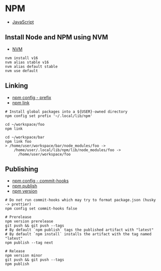 # NPM

* [JavaScript](./javascript.md)

## Install Node and NPM using NVM

* [NVM](https://github.com/nvm-sh/nvm)

```
nvm install v16
nvm alias stable v16
nvm alias default stable
nvm use default
```

## Linking

* [npm config - prefix](https://docs.npmjs.com/misc/config#prefix)
* [npm link](https://docs.npmjs.com/cli/link)

```
# Install global packages into a ${USER}-owned directory
npm config set prefix '~/.local/lib/npm'

cd ~/workspace/foo
npm link

cd ~/workspace/bar
npm link foo
> /home/user/workspace/bar/node_modules/foo ->
    /home/user/.local/lib/npm/lib/node_modules/foo ->
      /home/user/workspace/foo
```

## Publishing

* [npm config - commit-hooks](https://docs.npmjs.com/misc/config#commit-hooks)
* [npm publish](https://docs.npmjs.com/cli/publish)
* [npm version](https://docs.npmjs.com/cli/version)

```
# Do not run commit-hooks which may try to format package.json (husky -> prettier)
npm config set commit-hooks false

# Prerelease
npm version prerelease
git push && git push --tags
# By default `npm publish` tags the published artifact with "latest"
# By default `npm install` installs the artifact with the tag named "latest"
npm publish --tag next

# Release
npm version minor
git push && git push --tags
npm publish
```

